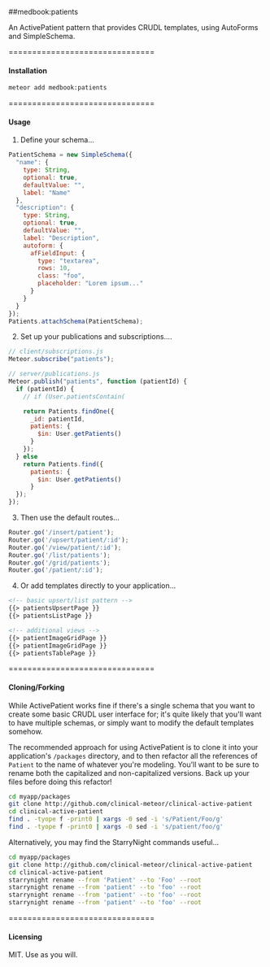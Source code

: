 ##medbook:patients

An ActivePatient pattern that provides CRUDL templates, using AutoForms and SimpleSchema.

===============================
#### Installation  

````bash
meteor add medbook:patients
````

===============================
#### Usage  

1.  Define your schema...

```js
PatientSchema = new SimpleSchema({
  "name": {
    type: String,
    optional: true,
    defaultValue: "",
    label: "Name"
  },
  "description": {
    type: String,
    optional: true,
    defaultValue: "",
    label: "Description",
    autoform: {
      afFieldInput: {
        type: "textarea",
        rows: 10,
        class: "foo",
        placeholder: "Lorem ipsum..."
      }
    }
  }
});
Patients.attachSchema(PatientSchema);
```

2.  Set up your publications and subscriptions....

```js
// client/subscriptions.js
Meteor.subscribe("patients");

// server/publications.js
Meteor.publish("patients", function (patientId) {
  if (patientId) {
    // if (User.patientsContain(

    return Patients.findOne({
      _id: patientId,
      patients: {
        $in: User.getPatients()
      }
    });
  } else
    return Patients.find({
      patients: {
        $in: User.getPatients()
      }
  });
});
```

3.  Then use the default routes...
````js
Router.go('/insert/patient');
Router.go('/upsert/patient/:id');
Router.go('/view/patient/:id');
Router.go('/list/patients');
Router.go('/grid/patients');
Router.go('/patient/:id');
````

4.  Or add templates directly to your application...

````html
<!-- basic upsert/list pattern -->
{{> patientsUpsertPage }}
{{> patientsListPage }}

<!-- additional views -->
{{> patientImageGridPage }}
{{> patientImageGridPage }}
{{> patientsTablePage }}
````


===============================
#### Cloning/Forking  

While ActivePatient works fine if there's a single schema that you want to create some basic CRUDL user interface for; it's quite likely that you'll want to have multiple schemas, or simply want to modify the default templates somehow.  

The recommended approach for using ActivePatient is to clone it into your application's ``/packages`` directory, and to then refactor all the references of ``Patient`` to the name of whatever you're modeling.  You'll want to be sure to rename both the capitalized and non-capitalized versions.  Back up your files before doing this refactor!    

```bash
cd myapp/packages
git clone http://github.com/clinical-meteor/clinical-active-patient
cd clinical-active-patient
find . -tyope f -print0 | xargs -0 sed -i 's/Patient/Foo/g'
find . -tyope f -print0 | xargs -0 sed -i 's/patient/foo/g'
```

Alternatively, you may find the StarryNight commands useful...
```bash
cd myapp/packages
git clone http://github.com/clinical-meteor/clinical-active-patient
cd clinical-active-patient
starrynight rename --from 'Patient' --to 'Foo' --root
starrynight rename --from 'patient' --to 'foo' --root
starrynight rename --from 'patient' --to 'foo' --root
starrynight rename --from 'patient' --to 'foo' --root
```


===============================
#### Licensing  

MIT.  Use as you will.
